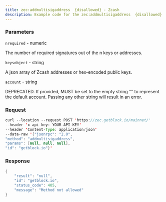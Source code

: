 ```yaml
---
title: zec:addmultisigaddress  {disallowed} - Zcash
description: Example code for the zec:addmultisigaddress  {disallowed} json-rpc method. Сomplete guide on how to use zec:addmultisigaddress  {disallowed} json-rpc in GetBlock.io Web3 documentation.
---
```


### Parameters


`nrequired` - numeric

The number of required signatures out of the n keys or addresses.

`keysobject` - string

A json array of Zcash addresses or hex-encoded public keys.

`account` - string

DEPRECATED. If provided, MUST be set to the empty string "" to represent
the default account. Passing any other string will result in an error.

### Request

``` java
curl --location --request POST 'https://zec.getblock.io/mainnet/' 
--header 'x-api-key: YOUR-API-KEY' 
--header 'Content-Type: application/json' 
--data-raw '{"jsonrpc": "2.0",
"method": "addmultisigaddress",
"params": [null, null, null],
"id": "getblock.io"}'
```

###  Response

``` java
{
    "result": "null",
    "id": "getblock.io",
    "status_code": 405,
    "message": "Method not allowed"
}
```

